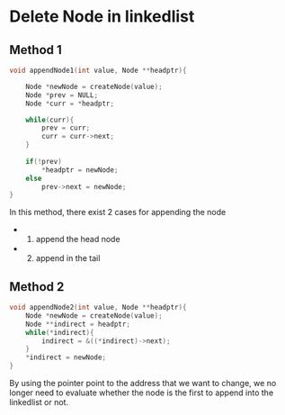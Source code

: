 # Delete Node in linkedlist
## Method 1
```c
void appendNode1(int value, Node **headptr){

    Node *newNode = createNode(value);
    Node *prev = NULL;
    Node *curr = *headptr;

    while(curr){
        prev = curr;
        curr = curr->next;
    }
    
    if(!prev) 
        *headptr = newNode;
    else
        prev->next = newNode;
}
```

In this method, there exist 2 cases for appending the node
*   1. append the head node
*   2. append in the tail

## Method 2
```c
void appendNode2(int value, Node **headptr){
    Node *newNode = createNode(value);
    Node **indirect = headptr;
    while(*indirect){
        indirect = &((*indirect)->next);
    }
    *indirect = newNode;
}
```
By using the pointer point to the address that we want to change, we no longer need to evaluate whether the node is the first to append into the linkedlist or not.